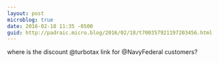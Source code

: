 ```yaml
---
layout: post
microblog: true
date: 2016-02-18 11:35 -0500
guid: http://padraic.micro.blog/2016/02/18/t700357921197203456.html
---
```

where is the discount @turbotax link for @NavyFederal customers?
